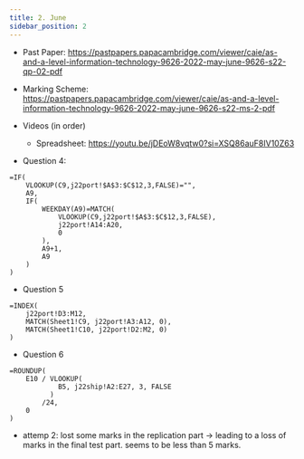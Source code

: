 ```yaml
---
title: 2. June
sidebar_position: 2
---
```


- Past Paper: https://pastpapers.papacambridge.com/viewer/caie/as-and-a-level-information-technology-9626-2022-may-june-9626-s22-qp-02-pdf
- Marking Scheme: https://pastpapers.papacambridge.com/viewer/caie/as-and-a-level-information-technology-9626-2022-may-june-9626-s22-ms-2-pdf
- Videos (in order)
    - Spreadsheet: https://youtu.be/jDEoW8vqtw0?si=XSQ86auF8IV10Z63



- Question 4:

```xlsx
=IF(
    VLOOKUP(C9,j22port!$A$3:$C$12,3,FALSE)="",
    A9,
    IF(
        WEEKDAY(A9)=MATCH(
            VLOOKUP(C9,j22port!$A$3:$C$12,3,FALSE),
            j22port!A14:A20,
            0
        ),
        A9+1,
        A9
    )
)
```

- Question 5

```xlsx
=INDEX(
    j22port!D3:M12, 
    MATCH(Sheet1!C9, j22port!A3:A12, 0), 
    MATCH(Sheet1!C10, j22port!D2:M2, 0)
)
```

- Question 6

```xlsx
=ROUNDUP(
    E10 / VLOOKUP(
            B5, j22ship!A2:E27, 3, FALSE
          )
        /24, 
    0
)
```

- attemp 2: lost some marks in the replication part -> leading to a loss of marks in the final test part. seems to be less than 5 marks.
